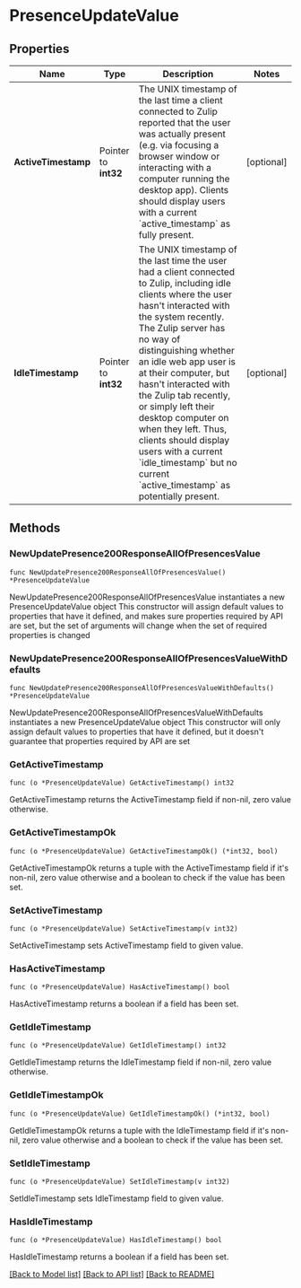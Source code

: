 # PresenceUpdateValue

## Properties

Name | Type | Description | Notes
------------ | ------------- | ------------- | -------------
**ActiveTimestamp** | Pointer to **int32** | The UNIX timestamp of the last time a client connected to Zulip reported that the user was actually present (e.g. via focusing a browser window or interacting with a computer running the desktop app).  Clients should display users with a current &#x60;active_timestamp&#x60; as fully present.  | [optional] 
**IdleTimestamp** | Pointer to **int32** | The UNIX timestamp of the last time the user had a client connected to Zulip, including idle clients where the user hasn&#39;t interacted with the system recently.  The Zulip server has no way of distinguishing whether an idle web app user is at their computer, but hasn&#39;t interacted with the Zulip tab recently, or simply left their desktop computer on when they left.  Thus, clients should display users with a current &#x60;idle_timestamp&#x60; but no current &#x60;active_timestamp&#x60; as potentially present.  | [optional] 

## Methods

### NewUpdatePresence200ResponseAllOfPresencesValue

`func NewUpdatePresence200ResponseAllOfPresencesValue() *PresenceUpdateValue`

NewUpdatePresence200ResponseAllOfPresencesValue instantiates a new PresenceUpdateValue object
This constructor will assign default values to properties that have it defined,
and makes sure properties required by API are set, but the set of arguments
will change when the set of required properties is changed

### NewUpdatePresence200ResponseAllOfPresencesValueWithDefaults

`func NewUpdatePresence200ResponseAllOfPresencesValueWithDefaults() *PresenceUpdateValue`

NewUpdatePresence200ResponseAllOfPresencesValueWithDefaults instantiates a new PresenceUpdateValue object
This constructor will only assign default values to properties that have it defined,
but it doesn't guarantee that properties required by API are set

### GetActiveTimestamp

`func (o *PresenceUpdateValue) GetActiveTimestamp() int32`

GetActiveTimestamp returns the ActiveTimestamp field if non-nil, zero value otherwise.

### GetActiveTimestampOk

`func (o *PresenceUpdateValue) GetActiveTimestampOk() (*int32, bool)`

GetActiveTimestampOk returns a tuple with the ActiveTimestamp field if it's non-nil, zero value otherwise
and a boolean to check if the value has been set.

### SetActiveTimestamp

`func (o *PresenceUpdateValue) SetActiveTimestamp(v int32)`

SetActiveTimestamp sets ActiveTimestamp field to given value.

### HasActiveTimestamp

`func (o *PresenceUpdateValue) HasActiveTimestamp() bool`

HasActiveTimestamp returns a boolean if a field has been set.

### GetIdleTimestamp

`func (o *PresenceUpdateValue) GetIdleTimestamp() int32`

GetIdleTimestamp returns the IdleTimestamp field if non-nil, zero value otherwise.

### GetIdleTimestampOk

`func (o *PresenceUpdateValue) GetIdleTimestampOk() (*int32, bool)`

GetIdleTimestampOk returns a tuple with the IdleTimestamp field if it's non-nil, zero value otherwise
and a boolean to check if the value has been set.

### SetIdleTimestamp

`func (o *PresenceUpdateValue) SetIdleTimestamp(v int32)`

SetIdleTimestamp sets IdleTimestamp field to given value.

### HasIdleTimestamp

`func (o *PresenceUpdateValue) HasIdleTimestamp() bool`

HasIdleTimestamp returns a boolean if a field has been set.


[[Back to Model list]](../README.md#documentation-for-models) [[Back to API list]](../README.md#documentation-for-api-endpoints) [[Back to README]](../README.md)


